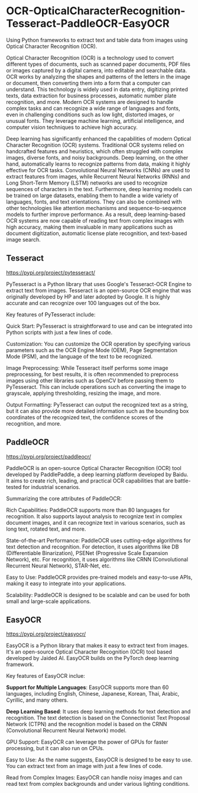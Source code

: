 # OCR-OpticalCharacterRecognition-Tesseract-PaddleOCR-EasyOCR
Using Python frameworks to extract text and table data from images using Optical Character Recognition (OCR).

Optical Character Recognition (OCR) is a technology used to convert different types of documents, such as scanned paper documents, PDF files or images captured by a digital camera, into editable and searchable data. OCR works by analyzing the shapes and patterns of the letters in the image or document, then converting them into a form that a computer can understand. This technology is widely used in data entry, digitizing printed texts, data extraction for business processes, automatic number plate recognition, and more. Modern OCR systems are designed to handle complex tasks and can recognize a wide range of languages and fonts, even in challenging conditions such as low light, distorted images, or unusual fonts. They leverage machine learning, artificial intelligence, and computer vision techniques to achieve high accuracy.

Deep learning has significantly enhanced the capabilities of modern Optical Character Recognition (OCR) systems. Traditional OCR systems relied on handcrafted features and heuristics, which often struggled with complex images, diverse fonts, and noisy backgrounds. Deep learning, on the other hand, automatically learns to recognize patterns from data, making it highly effective for OCR tasks. Convolutional Neural Networks (CNNs) are used to extract features from images, while Recurrent Neural Networks (RNNs) and Long Short-Term Memory (LSTM) networks are used to recognize sequences of characters in the text. Furthermore, deep learning models can be trained on large datasets, enabling them to handle a wide variety of languages, fonts, and text orientations. They can also be combined with other technologies like attention mechanisms and sequence-to-sequence models to further improve performance. As a result, deep learning-based OCR systems are now capable of reading text from complex images with high accuracy, making them invaluable in many applications such as document digitization, automatic license plate recognition, and text-based image search.

## Tesseract

https://pypi.org/project/pytesseract/

PyTesseract is a Python library that uses Google's Tesseract-OCR Engine to extract text from images. Tesseract is an open-source OCR engine that was originally developed by HP and later adopted by Google. It is highly accurate and can recognize over 100 languages out of the box.

Key features of PyTesseract include:

Quick Start: PyTesseract is straightforward to use and can be integrated into Python scripts with just a few lines of code.

Customization: You can customize the OCR operation by specifying various parameters such as the OCR Engine Mode (OEM), Page Segmentation Mode (PSM), and the language of the text to be recognized.

Image Preprocessing: While Tesseract itself performs some image preprocessing, for best results, it is often recommended to preprocess images using other libraries such as OpenCV before passing them to PyTesseract. This can include operations such as converting the image to grayscale, applying thresholding, resizing the image, and more.

Output Formatting: PyTesseract can output the recognized text as a string, but it can also provide more detailed information such as the bounding box coordinates of the recognized text, the confidence scores of the recognition, and more.

## PaddleOCR

https://pypi.org/project/paddleocr/

PaddleOCR is an open-source Optical Character Recognition (OCR) tool developed by PaddlePaddle, a deep learning platform developed by Baidu. It aims to create rich, leading, and practical OCR capabilities that are battle-tested for industrial scenarios.

Summarizing the core attributes of PaddleOCR:

Rich Capabilities: PaddleOCR supports more than 80 languages for recognition. It also supports layout analysis to recognize text in complex document images, and it can recognize text in various scenarios, such as long text, rotated text, and more.

State-of-the-art Performance: PaddleOCR uses cutting-edge algorithms for text detection and recognition. For detection, it uses algorithms like DB (Differentiable Binarization), PSENet (Progressive Scale Expansion Network), etc. For recognition, it uses algorithms like CRNN (Convolutional Recurrent Neural Network), STAR-Net, etc.

Easy to Use: PaddleOCR provides pre-trained models and easy-to-use APIs, making it easy to integrate into your applications.

Scalability: PaddleOCR is designed to be scalable and can be used for both small and large-scale applications.

## EasyOCR

https://pypi.org/project/easyocr/

EasyOCR is a Python library that makes it easy to extract text from images. It's an open-source Optical Character Recognition (OCR) tool based developed by Jaided AI. EasyOCR builds on the PyTorch deep learning framework.

Key features of EasyOCR inclue:

**Support for Multiple Languages**: EasyOCR supports more than 60 languages, including English, Chinese, Japanese, Korean, Thai, Arabic, Cyrillic, and many others.

**Deep Learning Based**: It uses deep learning methods for text detection and recognition. The text detection is based on the Connectionist Text Proposal Network (CTPN) and the recognition model is based on the CRNN (Convolutional Recurrent Neural Network) model.

GPU Support: EasyOCR can leverage the power of GPUs for faster processing, but it can also run on CPUs.

Easy to Use: As the name suggests, EasyOCR is designed to be easy to use. You can extract text from an image with just a few lines of code.

Read from Complex Images: EasyOCR can handle noisy images and can read text from complex backgrounds and under various lighting conditions.

